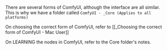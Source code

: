 
There are several forms of ComfyUI, although the interface are all similar. This is why we have a folder called `ComfyUI - _Core (Applies to all platforms)`

On choosing the correct form of ComfyUI, refer to [[_Choosing the correct form of ComfyUI - Mac User]]

On LEARNING the nodes in ComfyUI, refer to the Core folder's notes.